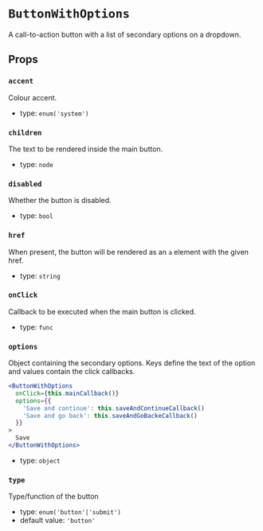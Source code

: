 `ButtonWithOptions`
===================

A call-to-action button with a list of secondary options on a dropdown.

Props
-----

### `accent`

Colour accent.

- type: `enum('system')`


### `children`

The text to be rendered inside the main button.

- type: `node`


### `disabled`

Whether the button is disabled.

- type: `bool`


### `href`

When present, the button will be rendered as an `a` element with the given
href.

- type: `string`


### `onClick`

Callback to be executed when the main button is clicked.

- type: `func`


### `options`

Object containing the secondary options. Keys define the text of the option and values contain the click callbacks.

 ```jsx
 <ButtonWithOptions
   onClick={this.mainCallback()}
   options={{
     'Save and continue': this.saveAndContinueCallback()
     'Save and go back': this.saveAndGoBackeCallback()
   }}
 >
   Save
 </ButtonWithOptions>
 ```

- type: `object`


### `type`

Type/function of the button

- type: `enum('button'|'submit')`
- default value: `'button'`

